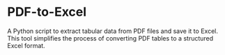# PDF-to-Excel
A Python script to extract tabular data from PDF files and save it to Excel. This tool simplifies the process of converting PDF tables to a structured Excel format.

